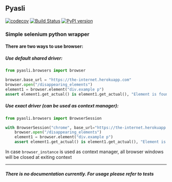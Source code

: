 ## Pyasli
[![codecov](https://codecov.io/gh/outcatcher/pyasli/branch/master/graph/badge.svg?token=SH2I5ZB221)](https://codecov.io/gh/outcatcher/pyasli)
[![Build Status](https://travis-ci.org/outcatcher/pyasli.svg?branch=master)](https://travis-ci.org/outcatcher/pyasli)
[![PyPI version](https://img.shields.io/pypi/v/pyasli.svg)](https://pypi.org/project/pyasli/)

### Simple selenium python wrapper

#### There are two ways to use browser:

##### Use default shared driver:

```python
from pyasli.browsers import browser

browser.base_url = "https://the-internet.herokuapp.com"
browser.open("/disappearing_elements")
element1 = browser.element("div.example p")
assert element1.get_actual() is element1.get_actual(), "Element is found 2 times"
```

##### Use exact driver (can be used as context manager):
```python
from pyasli.browsers import BrowserSession

with BrowserSession("chrome", base_url="https://the-internet.herokuapp.com") as browser:
    browser.open("/disappearing_elements")
    element1 = browser.element("div.example p")
    assert element1.get_actual() is element1.get_actual(), "Element is found 2 times"
```

In case `browser_instance` is used as context manager, all browser windows will be closed at
exiting context

----

##### There is no documentation currently. For usage please refer to tests

